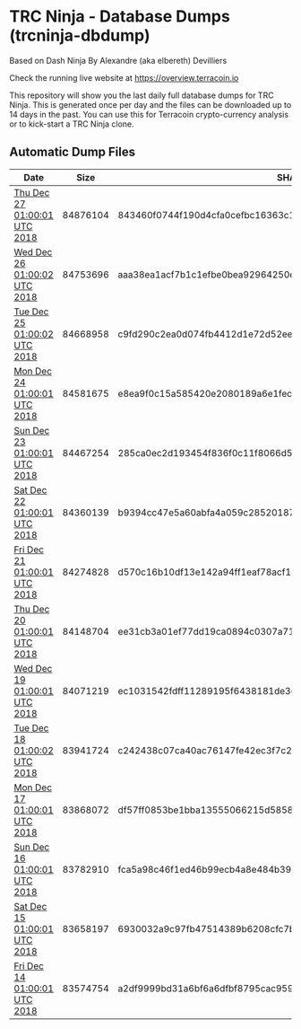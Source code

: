 # TRC Ninja - Database Dumps (trcninja-dbdump)
Based on Dash Ninja By Alexandre (aka elbereth) Devilliers

Check the running live website at https://overview.terracoin.io

This repository will show you the last daily full database dumps for TRC Ninja. This is generated once per day and the files can be downloaded up to 14 days in the past.
You can use this for Terracoin crypto-currency analysis or to kick-start a TRC Ninja clone.


## Automatic Dump Files
| Date | Size | SHA256 |
|--|--|--|
| [Thu Dec 27 01:00:01 UTC 2018](https://transfer.sh/r4b0a/trcninja-dbdump-20181227010001.tar.bz2) | 84876104 | 843460f0744f190d4cfa0cefbc16363c10062c6c187608ba25c9419259a24458 | 
| [Wed Dec 26 01:00:02 UTC 2018](https://transfer.sh/Kl30k/trcninja-dbdump-20181226010002.tar.bz2) | 84753696 | aaa38ea1acf7b1c1efbe0bea92964250e0ba4f593f25efc879a2a92250526981 | 
| [Tue Dec 25 01:00:02 UTC 2018](https://transfer.sh/wBwnt/trcninja-dbdump-20181225010002.tar.bz2) | 84668958 | c9fd290c2ea0d074fb4412d1e72d52eeea85797c87281f9606c75ec48c3b52e5 | 
| [Mon Dec 24 01:00:01 UTC 2018](https://transfer.sh/WAR9V/trcninja-dbdump-20181224010001.tar.bz2) | 84581675 | e8ea9f0c15a585420e2080189a6e1fecff855a7a11c63264ceeb270d2ff8f34a | 
| [Sun Dec 23 01:00:01 UTC 2018](https://transfer.sh/G42IY/trcninja-dbdump-20181223010001.tar.bz2) | 84467254 | 285ca0ec2d193454f836f0c11f8066d51f53b3a2b1fa9ea7609d1320897b344e | 
| [Sat Dec 22 01:00:01 UTC 2018]() | 84360139 | b9394cc47e5a60abfa4a059c285201875a711180d3a7981c6a5c6db9a0565f1b | 
| [Fri Dec 21 01:00:01 UTC 2018](https://transfer.sh/pSKj1/trcninja-dbdump-20181221010001.tar.bz2) | 84274828 | d570c16b10df13e142a94ff1eaf78acf15e92fb2ac0e01ecc60a1332cc47f4cf | 
| [Thu Dec 20 01:00:01 UTC 2018](https://transfer.sh/HrGdb/trcninja-dbdump-20181220010001.tar.bz2) | 84148704 | ee31cb3a01ef77dd19ca0894c0307a71af1863270684f6cc31d953404c383b27 | 
| [Wed Dec 19 01:00:01 UTC 2018](https://transfer.sh/7TW3g/trcninja-dbdump-20181219010001.tar.bz2) | 84071219 | ec1031542fdff11289195f6438181de3c60ce2b4ffca252c85f72a1938a316cf | 
| [Tue Dec 18 01:00:02 UTC 2018](https://transfer.sh/VpFV0/trcninja-dbdump-20181218010002.tar.bz2) | 83941724 | c242438c07ca40ac76147fe42ec3f7c2465d8ce9ccbd91164a28f21dd5dc9f2b | 
| [Mon Dec 17 01:00:01 UTC 2018](https://transfer.sh/leK4c/trcninja-dbdump-20181217010001.tar.bz2) | 83868072 | df57ff0853be1bba13555066215d585809d299fb1ecac5bf4c3ed1af43fdac73 | 
| [Sun Dec 16 01:00:01 UTC 2018](https://transfer.sh/peG7q/trcninja-dbdump-20181216010001.tar.bz2) | 83782910 | fca5a98c46f1ed46b99ecb4a8e484b3902d634b787b8f8b6c5655bbb3bbc1d34 | 
| [Sat Dec 15 01:00:01 UTC 2018](https://transfer.sh/y3Fm9/trcninja-dbdump-20181215010001.tar.bz2) | 83658197 | 6930032a9c97fb47514389b6208cfc7be9819c89f13be8a454fc26667d2b8235 | 
| [Fri Dec 14 01:00:01 UTC 2018](https://transfer.sh/dIkEi/trcninja-dbdump-20181214010001.tar.bz2) | 83574754 | a2df9999bd31a6bf6a6dfbf8795cac9595eeb7cd23b0cae6e346354089f6bc10 | 
